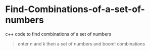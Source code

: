 # Find-Combinations-of-a-set-of-numbers
c++ code to find combinations of a set of numbers
> enter n and k then a set of numbers and boom! combinations
